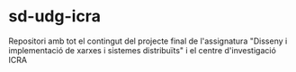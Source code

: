 # sd-udg-icra
Repositori amb tot el contingut del projecte final de l'assignatura "Disseny i implementació de xarxes i sistemes distribuïts" i el centre d'investigació ICRA

